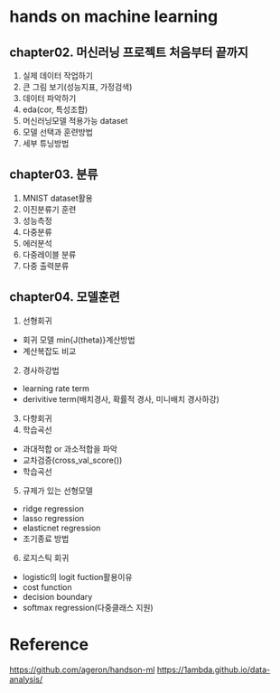 # hands on machine learning

## chapter02. 머신러닝 프로젝트 처음부터 끝까지

1. 실제 데이터 작업하기 
2. 큰 그림 보기(성능지표, 가정검색)
3. 데이터 파악하기
4. eda(cor, 특성조합)
5. 머신러닝모델 적용가능 dataset
6. 모델 선택과 훈련방법
7. 세부 튜닝방법

## chapter03. 분류
1. MNIST dataset활용
2. 이진분류기 훈련
3. 성능측정
4. 다중분류
5. 에러분석
6. 다중레이블 분류
7. 다중 출력분류


## chapter04. 모델훈련
1. 선형회귀
- 회귀 모델 min{J(theta)}계산방법
- 계산복잡도 비교
2. 경사하강법
- learning rate term 
- derivitive term(배치경사, 확률적 경사, 미니배치 경사하강)
3. 다항회귀
4. 학습곡선
- 과대적합 or 과소적합을 파악
- 교차검증(cross_val_score())
- 학습곡선
5. 규제가 있는 선형모델 
- ridge regression
- lasso regression
- elasticnet regression
- 조기종료 방법
6. 로지스틱 회귀
- logistic의 logit fuction활용이유
- cost function
- decision boundary
- softmax regression(다중클래스 지원)



# Reference
https://github.com/ageron/handson-ml
https://1ambda.github.io/data-analysis/
